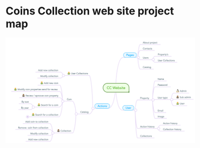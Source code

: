 # Coins Collection web site project map

![Project map][map]

[map]: https://github.com/Lemik/CCWebsite/blob/master/Sitemap.png "Project map"
